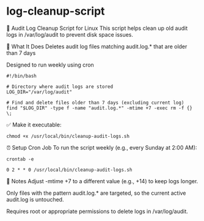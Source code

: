 # log-cleanup-script

🧹 Audit Log Cleanup Script for Linux
This script helps clean up old audit logs in /var/log/audit to prevent disk space issues.

🔧 What It Does
Deletes audit log files matching audit.log.* that are older than 7 days

Designed to run weekly using cron

```
#!/bin/bash

# Directory where audit logs are stored
LOG_DIR="/var/log/audit"

# Find and delete files older than 7 days (excluding current log)
find "$LOG_DIR" -type f -name "audit.log.*" -mtime +7 -exec rm -f {} \;
```
✅ Make it executable:

```
chmod +x /usr/local/bin/cleanup-audit-logs.sh

```

⏰ Setup Cron Job
To run the script weekly (e.g., every Sunday at 2:00 AM):

```
crontab -e

0 2 * * 0 /usr/local/bin/cleanup-audit-logs.sh

```

📝 Notes
Adjust -mtime +7 to a different value (e.g., +14) to keep logs longer.

Only files with the pattern audit.log.* are targeted, so the current active audit.log is untouched.

Requires root or appropriate permissions to delete logs in /var/log/audit.
